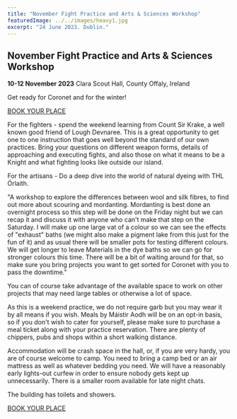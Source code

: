 ```yaml
---
title: "November Fight Practice and Arts & Sciences Workshop"
featuredImage: ../../images/heavy1.jpg
excerpt: "24 June 2023. Dublin."
---
```


## November Fight Practice and Arts & Sciences Workshop

**10-12 November 2023**
Clara Scout Hall, County Offaly, Ireland 

Get ready for Coronet and for the winter!

<a href="https://fienta.com/november-weekend-practice-and-a-s-workshop" class="btn btn-primary">BOOK YOUR PLACE</a>

For the fighters - spend the weekend learning from Count Sir Krake, a well known good friend of Lough Devnaree. This is a great opportunity to get one to one instruction that goes well beyond the standard of our own practices. Bring your questions on different weapon forms, details of approaching and executing fights, and also those on what it means to be a Knight and what fighting looks like outside our island.

For the artisans - Do a deep dive into the world of natural dyeing with THL Órlaith.

"A workshop to explore the differences between wool and silk fibres, to find out more about scouring and mordanting. Mordanting is best done an overnight process so this step will be done on the Friday night but we can recap it and discuss it with anyone who can't make that step on the Saturday. I will make up one large vat of a colour so we can see the effects of "exhaust" baths (we might also make a pigment lake from this just for the fun of it) and as usual there will be smaller pots for testing different colours. We will get longer to leave Materials in the dye baths so we can go for stronger colours this time. There will be a bit of waiting around for that, so make sure you bring projects you want to get sorted for Coronet with you to pass the downtime."

You can of course take advantage of the available space to work on other projects that may need large tables or otherwise a lot of space.

As this is a weekend practice, we do not require garb but you may wear it by all means if you wish. Meals by Máistir Aodh will be on an opt-in basis, so if you don't wish to cater for yourself, please make sure to purchase a meal ticket along with your practice reservation. There are plenty of chippers, pubs and shops within a short walking distance.

Accommodation will be crash space in the hall, or, if you are very hardy, you are of course welcome to camp. You need to bring a camp bed or an air mattress as well as whatever bedding you need. We will have a reasonably early lights-out curfew in order to ensure nobody gets kept up unnecessarily. There is a smaller room available for late night chats.

The building has toilets and showers.

<a href="https://fienta.com/november-weekend-practice-and-a-s-workshop" class="btn btn-primary">BOOK YOUR PLACE</a>
